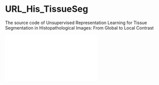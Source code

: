 # URL_His_TissueSeg
The source code of Unsupervised Representation Learning for Tissue Segmentation in Histopathological Images: From Global to Local Contrast

![URL_TS](./Tasks_Intro.pdf)
